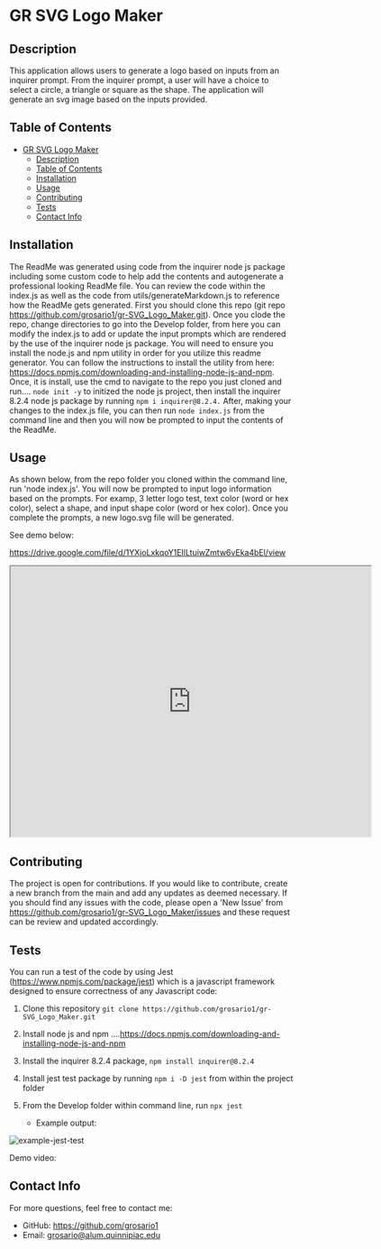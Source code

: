 # GR SVG Logo Maker

## Description

This application allows users to generate a logo based on inputs from an inquirer prompt. From the inquirer prompt, a user will have a choice to select a circle, a triangle or square as the shape. The application will generate an svg image based on the inputs provided. 

## Table of Contents
- [GR SVG Logo Maker](#gr-svg-logo-maker)
  - [Description](#description)
  - [Table of Contents](#table-of-contents)
  - [Installation](#installation)
  - [Usage](#usage)
  - [Contributing](#contributing)
  - [Tests](#tests)
  - [Contact Info](#contact-info)

## Installation
The ReadMe was generated using code from the inquirer node js package including some custom code to help add the contents and autogenerate a professional looking ReadMe file. You can review the code within the index.js as well as the code from utils/generateMarkdown.js to reference how the ReadMe gets generated. First you should clone this repo (git repo https://github.com/grosario1/gr-SVG_Logo_Maker.git). Once you clode the repo, change directories to go into the Develop folder, from here you can modify the index.js to add or update the input prompts which are rendered by the use of the inquirer node js package. You will need to ensure you install the node.js and npm utility in order for you utilize this readme generator. You can follow the instructions to install the utility from here: https://docs.npmjs.com/downloading-and-installing-node-js-and-npm. Once, it is install, use the cmd to navigate to the repo you just cloned and run.... `node init -y` to initized the node js project, then install the inquirer 8.2.4 node js package by running `npm i inquirer@8.2.4.` After, making your changes to the index.js file, you can then run `node index.js` from the command line and then you will now be prompted to input the contents of the ReadMe.
## Usage
As shown below, from the repo folder you cloned within the command line, run 'node index.js'. You will now be prompted to input logo information based on the prompts. For examp, 3 letter logo test, text color (word or hex color), select a shape, and input shape color (word or hex color). Once you complete the prompts, a new logo.svg file will be generated. 

See demo below:

https://drive.google.com/file/d/1YXjoLxkqoY1EIlLtuiwZmtw6vEka4bEl/view

<iframe src="https://drive.google.com/file/d/1YXjoLxkqoY1EIlLtuiwZmtw6vEka4bEl/preview" width="640" height="480" allow="autoplay"></iframe>

## Contributing
The project is open for contributions. If you would like to contribute, create a new branch from the main and add any updates as deemed necessary. If you should find any issues with the code, please open a 'New Issue' from https://github.com/grosario1/gr-SVG_Logo_Maker/issues and these request can be review and updated accordingly.

## Tests
You can run a test of the code by using Jest (https://www.npmjs.com/package/jest) which is a javascript framework designed to ensure correctness of any Javascript code:

1. Clone this repository `git clone https://github.com/grosario1/gr-SVG_Logo_Maker.git`
2. Install node js and npm ....https://docs.npmjs.com/downloading-and-installing-node-js-and-npm
3. Install the inquirer 8.2.4 package, `npm install inquirer@8.2.4`
4. Install jest test package by running `npm i -D jest` from within the project folder
5. From the Develop folder within command line, run `npx jest`
    
    -  Example output:
  
  ![example-jest-test](https://github.com/grosario1/gr-SVG_Logo_Maker/assets/26330325/cb8121b5-b5ac-499c-abde-9fda19ccbf39)

  Demo video:



## Contact Info
For more questions, feel free to contact me:

- GitHub: https://github.com/grosario1
- Email: grosario@alum.quinnipiac.edu
